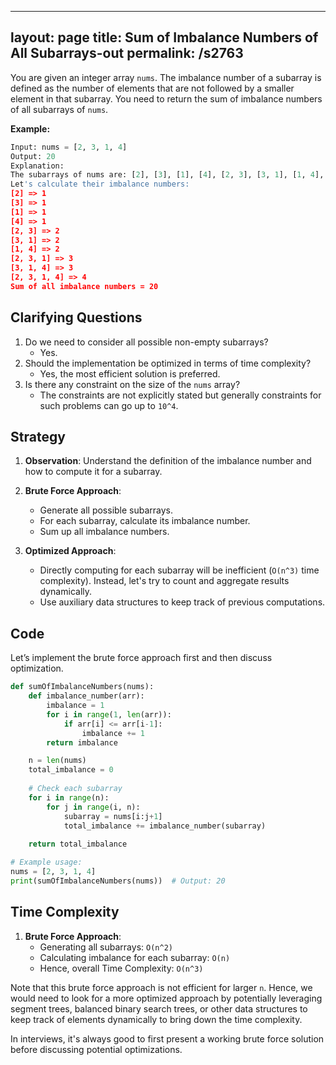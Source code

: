 
---
layout: page
title:  Sum of Imbalance Numbers of All Subarrays-out
permalink: /s2763
---

You are given an integer array `nums`. The imbalance number of a subarray is defined as the number of elements that are not followed by a smaller element in that subarray. You need to return the sum of imbalance numbers of all subarrays of `nums`.

**Example:**
```python
Input: nums = [2, 3, 1, 4]
Output: 20
Explanation: 
The subarrays of nums are: [2], [3], [1], [4], [2, 3], [3, 1], [1, 4], [2, 3, 1], [3, 1, 4], [2, 3, 1, 4]. 
Let's calculate their imbalance numbers:
[2] => 1
[3] => 1
[1] => 1
[4] => 1
[2, 3] => 2
[3, 1] => 2
[1, 4] => 2
[2, 3, 1] => 3
[3, 1, 4] => 3
[2, 3, 1, 4] => 4
Sum of all imbalance numbers = 20
```

## Clarifying Questions

1. Do we need to consider all possible non-empty subarrays?
   - Yes.
2. Should the implementation be optimized in terms of time complexity? 
   - Yes, the most efficient solution is preferred.
3. Is there any constraint on the size of the `nums` array?
   - The constraints are not explicitly stated but generally constraints for such problems can go up to `10^4`.

## Strategy

1. **Observation**: Understand the definition of the imbalance number and how to compute it for a subarray.
2. **Brute Force Approach**:
   - Generate all possible subarrays.
   - For each subarray, calculate its imbalance number.
   - Sum up all imbalance numbers.

3. **Optimized Approach**:
   - Directly computing for each subarray will be inefficient (`O(n^3)` time complexity). Instead, let's try to count and aggregate results dynamically.
   - Use auxiliary data structures to keep track of previous computations.

## Code

Let’s implement the brute force approach first and then discuss optimization.

```python
def sumOfImbalanceNumbers(nums):
    def imbalance_number(arr):
        imbalance = 1
        for i in range(1, len(arr)):
            if arr[i] <= arr[i-1]:
                imbalance += 1
        return imbalance

    n = len(nums)
    total_imbalance = 0
    
    # Check each subarray
    for i in range(n):
        for j in range(i, n):
            subarray = nums[i:j+1]
            total_imbalance += imbalance_number(subarray)
    
    return total_imbalance

# Example usage:
nums = [2, 3, 1, 4]
print(sumOfImbalanceNumbers(nums))  # Output: 20
```

## Time Complexity

1. **Brute Force Approach**:
   - Generating all subarrays: `O(n^2)`
   - Calculating imbalance for each subarray: `O(n)`
   - Hence, overall Time Complexity: `O(n^3)`

Note that this brute force approach is not efficient for larger `n`. Hence, we would need to look for a more optimized approach by potentially leveraging segment trees, balanced binary search trees, or other data structures to keep track of elements dynamically to bring down the time complexity. 

In interviews, it's always good to first present a working brute force solution before discussing potential optimizations.